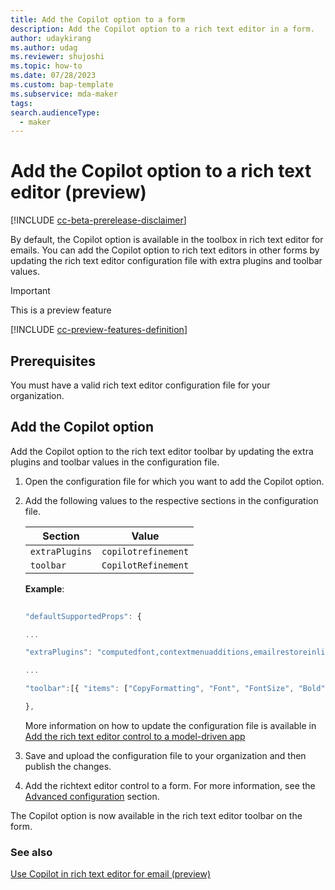 ```yaml
---
title: Add the Copilot option to a form
description: Add the Copilot option to a rich text editor in a form. 
author: udaykirang
ms.author: udag
ms.reviewer: shujoshi
ms.topic: how-to 
ms.date: 07/28/2023
ms.custom: bap-template 
ms.subservice: mda-maker
tags: 
search.audienceType: 
  - maker
---
```


# Add the Copilot option to a rich text editor (preview)

[!INCLUDE [cc-beta-prerelease-disclaimer](../../includes/cc-beta-prerelease-disclaimer.md)]

By default, the Copilot option is available in the toolbox in rich text editor for emails. You can add the Copilot option to rich text editors in other forms by updating the rich text editor configuration file with extra plugins and toolbar values.  

> [!IMPORTANT]
> This is a preview feature
>
> [!INCLUDE [cc-preview-features-definition](../../includes/cc-preview-features-definition.md)]

## Prerequisites

You must have a valid rich text editor configuration file for your organization.

## Add the Copilot option

Add the Copilot option to the rich text editor toolbar by updating the extra plugins and toolbar values in the configuration file.

1. Open the configuration file for which you want to add the Copilot option.  
1. Add the following values to the respective sections in the configuration file.  

    | Section | Value |
    |---------|-------|
    | `extraPlugins`| `copilotrefinement` |
    | `toolbar` | `CopilotRefinement` |    

    **Example**: 

    ```javascript
        
    "defaultSupportedProps": {
    
    ...    
    
    "extraPlugins": "computedfont,contextmenuadditions,emailrestoreinlineimages,superimage,copyformatting,tableselection,tabletools,tableresize,autolink,quicktable,blockquote,collapser,stickystyles,pastefromword,copilotrefinement",
    
    ...
    
    "toolbar":[{ "items": ["CopyFormatting", "Font", "FontSize", "Bold", "Italic", "Underline", "BGColor", "TextColor", "BulletedList", "NumberedList", "Outdent", "Indent", "Blockquote", "JustifyLeft", "JustifyCenter", "JustifyRight", "Link", "Unlink", "Superscript", "Subscript", "Strike", "Image", "BidiLtr", "BidiRtl", "Undo", "Redo", "RemoveFormat", "Table", "A11yshortcuts", "UserPersonalization","CopilotRefinement"]}]

    },
    ```
    More information on how to update the configuration file is available in [Add the rich text editor control to a model-driven app](rich-text-editor-control.md)     

1. Save and upload the configuration file to your organization and then publish the changes.  

1. Add the richtext editor control to a form. For more information, see the [Advanced configuration](rich-text-editor-control.md#advanced-configuration) section. 

The Copilot option is now available in the rich text editor toolbar on the form.    

### See also

[Use Copilot in rich text editor for email (preview)](../model-driven-apps/use-copilot-email-assist.md)

